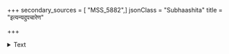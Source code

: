 +++
secondary_sources = [ "MSS_5882",]
jsonClass = "Subhaashita"
title = "इत्यन्यदुपचारेण"

+++

<details><summary>Text</summary>

इत्यन्यदुपचारेण मित्रमन्यत् तु सत्यतः।  
तुल्येऽपि स्निग्धतायोगे तैलं तैलं घृतं घृतम्॥
</details>
